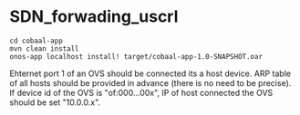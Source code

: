 # SDN_forwading_uscrl

~~~
cd cobaal-app
mvn clean install
onos-app localhost install! target/cobaal-app-1.0-SNAPSHOT.oar
~~~

Ehternet port 1 of an OVS should be connected its a host device.
ARP table of all hosts should be provided in advance (there is no need to be precise).
If device id of the OVS is "of:000...00x", IP of host connected the OVS should be set "10.0.0.x".
